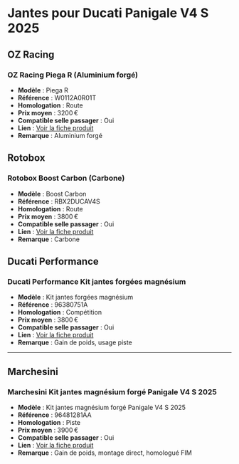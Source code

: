 # Jantes pour Ducati Panigale V4 S 2025
## OZ Racing 
### OZ Racing Piega R (Aluminium forgé)

- **Modèle** : Piega R
- **Référence** : W0112A0R01T
- **Homologation** : Route
- **Prix moyen** : 3200 €
- **Compatible selle passager** : Oui
- **Lien** : [Voir la fiche produit](https://www.ozmotorbike.com/en/products/piega-r)
- **Remarque** : Aluminium forgé

## Rotobox 
### Rotobox Boost Carbon (Carbone)

- **Modèle** : Boost Carbon
- **Référence** : RBX2DUCAV4S
- **Homologation** : Route
- **Prix moyen** : 3800 €
- **Compatible selle passager** : Oui
- **Lien** : [Voir la fiche produit](https://www.rotobox-wheels.com/products/boost-ducati-panigale-v4)
- **Remarque** : Carbone

## Ducati Performance
### Ducati Performance Kit jantes forgées magnésium

- **Modèle** : Kit jantes forgées magnésium
- **Référence** : 96380751A
- **Homologation** : Compétition
- **Prix moyen** : 3800 €
- **Compatible selle passager** : Oui
- **Lien** : [Voir la fiche produit](https://shop.ducati.com/fr/fr/accessoires/jantes-magnesium-panigale-v4)
- **Remarque** : Gain de poids, usage piste

---
## Marchesini
### Marchesini Kit jantes magnésium forgé Panigale V4 S 2025

- **Modèle** : Kit jantes magnésium forgé Panigale V4 S 2025
- **Référence** : 96481281AA
- **Homologation** : Piste
- **Prix moyen** : 3900 €
- **Compatible selle passager** : Oui
- **Lien** : [Voir la fiche produit](https://shop.ducati.com/fr/fr/p/96481281AA)
- **Remarque** : Gain de poids, montage direct, homologué FIM

